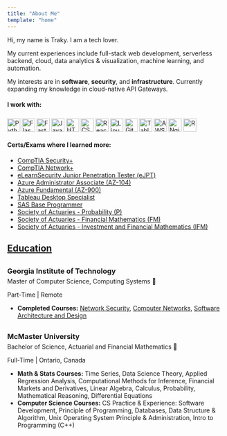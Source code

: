 ```yaml
---
title: "About Me"
template: "home"
---
```


Hi, my name is Traky. I am a tech lover. 

My current experiences include full-stack web development, serverless backend, cloud, data analytics & visualization, machine learning, and automation. 

My interests are in **software**, **security**, and **infrastructure**. Currently expanding my knowledge in cloud-native API Gateways.


#### I work with: 

<div class='tech-stack-icons'>
<a target="_blank" href="https://www.python.org/" title="Python"><img width="30px" src="/icons/python.svg" alt="Python" ></a>
<a target="_blank" href="https://flask.palletsprojects.com/en/2.0.x/" title="Flask"><img width="30px" src="/icons/flask.svg" alt="Flask"></a>
<a target="_blank" href="https://fastapi.tiangolo.com" title="FastAPI"><img width="30px" src="/icons/fastAPI.svg" alt="FastAPI"></a>
<a target="_blank" href="https://developer.mozilla.org/en-US/docs/Web/JavaScript" title="JavaScript"><img width="30px" src="/icons/javascript.svg" alt="JavaScript"></a>
<!-- <a target="_blank" href="https://tc39.es/ecma262/" title="ECMAScript 6"><img width="30px" src="/icons/es6.svg" alt="ECMAScript 6"></a> -->
<a target="_blank" href="https://www.w3.org/TR/html5/" title="HTML5"><img width="30px" src="/icons/html.svg" alt="HTML5"></a>
<a target="_blank" href="https://www.w3.org/TR/CSS/" title="CSS3"><img width="30px" src="/icons/css.svg" alt="CSS3"></a>
<a target="_blank" href="https://reactjs.org/" title="React"><img width="30px" src="/icons/react.svg" alt="React"></a>
<a target="_blank" href="https://www.linux.org" title="Linux"><img width="30px" src="/icons/linux.svg" alt="Linux"></a>
<a target="_blank" href="https://git-scm.com/" title="Git"><img width="30px" src="/icons/git.svg" alt="Git"></a>
<a target="_blank" href="https://www.tableau.com" title="Tableau"><img width="30px" src="/icons/tableau.svg" alt="Tableau"></a>
<a target="_blank" href="https://aws.amazon.com/" title="AWS"><img width="30px" src="/icons/aws.svg" alt="AWS" style="padding-top:5px"></a>
<a target="_blank" href="https://www.nginx.com/" title="Nginx"><img width="30px" src="/icons/nginx.svg" alt="Nginx" style="padding-top:2px"></a>
<a target="_blank" href="https://www.r-project.org/" title="R"><img width="30px" src="/icons/r-lang.svg" alt="R"></a>
<!-- <a target="_blank" href="https://isocpp.org/" title="C++"><img width="30px" src="/icons/c-plusplus.svg" alt="C++"></a>
<a target="_blank" href="https://code.visualstudio.com/" title="Visual Studio Code"><img width="30px" src="/icons/visual-studio-code.svg" alt="Visual Studio Code"></a> 
<a target="_blank" href="https://vuejs.org/" title="Vue.js"><img width="30px" src="/icons/vue.svg" alt="Vue.js" style="margin-left:-4px;padding-top:3px"></a>-->
</div>

#### Certs/Exams where I learned more:

* [CompTIA Security+](https://www.credly.com/badges/467fb46a-2d5c-4392-8d03-3478b74a6a49)
* [CompTIA Network+](https://www.credly.com/badges/161f89a6-a17b-4c5c-aa90-f72e004b4c0b/public_url)
* [eLearnSecurity Junior Penetration Tester (eJPT)](https://www.dropbox.com/s/e5kdjh4l1usvu8b/eJPT.pdf?dl=0)
* [Azure Administrator Associate (AZ-104)](https://www.credly.com/badges/267490ec-89ee-4d4a-a3e7-86b54d40bec3)
* [Azure Fundamental (AZ-900)](https://www.credly.com/badges/df0bffdb-4859-4f62-902b-4131288b960f/public_url)
* [Tableau Desktop Specialist](https://www.credly.com/badges/69a4c75a-b6e6-4756-89a5-d83dca768d26/linked_in_profile)
* [SAS Base Programmer](https://www.credly.com/badges/e60a0568-66e7-471d-b2be-b26fa0f46631/linked_in_profile)
* [Society of Actuaries - Probability (P)](https://www.soa.org/education/exam-req/edu-exam-p-detail/)
* [Society of Actuaries - Financial Mathematics (FM)](https://www.soa.org/education/exam-req/edu-exam-fm-detail/)
* [Society of Actuaries - Investment and Financial Mathematics (IFM)](https://www.soa.org/education/exam-req/edu-exam-ifm-detail/)


## <ins>Education</ins>

<h3 style='margin-top:30px; margin-bottom:0'>Georgia Institute of Technology</h3>
<p style='margin:0px auto; padding-top:5px;'>Master of Computer Science, Computing Systems <span title='GPA 4.0/4.0')>🔖</span></p>
<p class='school-location'>Part-Time | Remote</p>

* __Completed Courses:__ [Network Security](https://omscs.gatech.edu/cs-6262-network-security), [Computer Networks](https://omscs.gatech.edu/cs-6250-computer-networks), [Software Architecture and Design](https://omscs.gatech.edu/cs-6310-software-architecture-design)


<h3 style='margin-top:30px; margin-bottom:0'>McMaster University </h3>
<p style='margin:0px auto;padding-top:5px'>Bachelor of Science, Actuarial and Financial Mathematics <span title='GPA 11.6/12.0')>🔖</span></p>
<p class='school-location'>Full-Time | Ontario, Canada</p>

* __Math & Stats Courses:__ Time Series, Data Science Theory, Applied Regression Analysis, Computational Methods for Inference, Financial Markets and Derivatives, Linear Algebra, Calculus, Probability, Mathematical Reasoning, Differential Equations
* __Computer Science Courses:__ CS Practice & Experience: Software Development, Principle of Programming, Databases, Data Structure & Algorithm, Unix Operating System Principle & Administration, Intro to Programming (C++)


